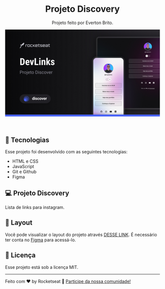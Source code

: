 <h1 align="center"> Projeto Discovery </h1>

<p align="center">
Projeto feito por Everton Brito.
</p>

<p align="center">
  <img alt="Projeto Feito por Everton brito" src=".github/Rocket_Seat_capa.jpg">
</p>

<br>

## 🚀 Tecnologias

Esse projeto foi desenvolvido com as seguintes tecnologias:

- HTML e CSS
- JavaScript
- Git e Github
- Figma

## 💻 Projeto Discovery

Lista de links para instagram.

## 🔖 Layout

Você pode visualizar o layout do projeto através [DESSE LINK](https://www.figma.com/community/file/1187422022288947321). É necessário ter conta no [Figma](https://figma.com) para acessá-lo.

## :memo: Licença

Esse projeto está sob a licença MIT.

---

Feito com ♥ by Rocketseat :wave: [Participe da nossa comunidade!](https://discord.gg/rocketseat)
